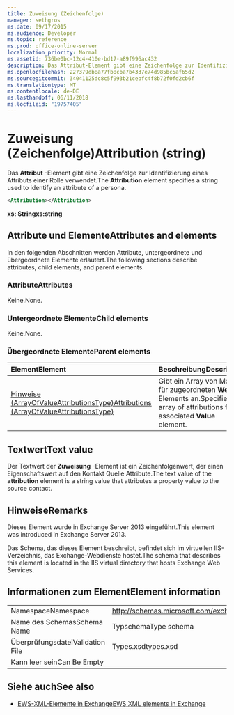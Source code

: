 ```yaml
---
title: Zuweisung (Zeichenfolge)
manager: sethgros
ms.date: 09/17/2015
ms.audience: Developer
ms.topic: reference
ms.prod: office-online-server
localization_priority: Normal
ms.assetid: 736be0bc-12c4-410e-bd17-a89f996ac432
description: Das Attribut-Element gibt eine Zeichenfolge zur Identifizierung eines Attributs einer Rolle verwendet.
ms.openlocfilehash: 227379db8a77fb8cba7b4337e74d985bc5af65d2
ms.sourcegitcommit: 34041125dc8c5f993b21cebfc4f8b72f0fd2cb6f
ms.translationtype: MT
ms.contentlocale: de-DE
ms.lasthandoff: 06/11/2018
ms.locfileid: "19757405"
---
```

# <a name="attribution-string"></a><span data-ttu-id="a69f8-103">Zuweisung (Zeichenfolge)</span><span class="sxs-lookup"><span data-stu-id="a69f8-103">Attribution (string)</span></span>

<span data-ttu-id="a69f8-104">Das **Attribut** -Element gibt eine Zeichenfolge zur Identifizierung eines Attributs einer Rolle verwendet.</span><span class="sxs-lookup"><span data-stu-id="a69f8-104">The **Attribution** element specifies a string used to identify an attribute of a persona.</span></span> 
  
```XML
<Attribution></Attribution>
```

 <span data-ttu-id="a69f8-105">**xs: String**</span><span class="sxs-lookup"><span data-stu-id="a69f8-105">**xs:string**</span></span>
## <a name="attributes-and-elements"></a><span data-ttu-id="a69f8-106">Attribute und Elemente</span><span class="sxs-lookup"><span data-stu-id="a69f8-106">Attributes and elements</span></span>

<span data-ttu-id="a69f8-107">In den folgenden Abschnitten werden Attribute, untergeordnete und übergeordnete Elemente erläutert.</span><span class="sxs-lookup"><span data-stu-id="a69f8-107">The following sections describe attributes, child elements, and parent elements.</span></span>
  
### <a name="attributes"></a><span data-ttu-id="a69f8-108">Attribute</span><span class="sxs-lookup"><span data-stu-id="a69f8-108">Attributes</span></span>

<span data-ttu-id="a69f8-109">Keine.</span><span class="sxs-lookup"><span data-stu-id="a69f8-109">None.</span></span>
  
### <a name="child-elements"></a><span data-ttu-id="a69f8-110">Untergeordnete Elemente</span><span class="sxs-lookup"><span data-stu-id="a69f8-110">Child elements</span></span>

<span data-ttu-id="a69f8-111">Keine.</span><span class="sxs-lookup"><span data-stu-id="a69f8-111">None.</span></span>
  
### <a name="parent-elements"></a><span data-ttu-id="a69f8-112">Übergeordnete Elemente</span><span class="sxs-lookup"><span data-stu-id="a69f8-112">Parent elements</span></span>

|<span data-ttu-id="a69f8-113">**Element**</span><span class="sxs-lookup"><span data-stu-id="a69f8-113">**Element**</span></span>|<span data-ttu-id="a69f8-114">**Beschreibung**</span><span class="sxs-lookup"><span data-stu-id="a69f8-114">**Description**</span></span>|
|:-----|:-----|
|[<span data-ttu-id="a69f8-115">Hinweise (ArrayOfValueAttributionsType)</span><span class="sxs-lookup"><span data-stu-id="a69f8-115">Attributions (ArrayOfValueAttributionsType)</span></span>](attributions-arrayofvalueattributionstype.md) <br/> |<span data-ttu-id="a69f8-116">Gibt ein Array von Marken für zugeordneten **Wert** Elements an.</span><span class="sxs-lookup"><span data-stu-id="a69f8-116">Specifies an array of attributions for its associated **Value** element.</span></span>  <br/> |
   
## <a name="text-value"></a><span data-ttu-id="a69f8-117">Textwert</span><span class="sxs-lookup"><span data-stu-id="a69f8-117">Text value</span></span>

<span data-ttu-id="a69f8-118">Der Textwert der **Zuweisung** -Element ist ein Zeichenfolgenwert, der einen Eigenschaftswert auf den Kontakt Quelle Attribute.</span><span class="sxs-lookup"><span data-stu-id="a69f8-118">The text value of the **attribution** element is a string value that attributes a property value to the source contact.</span></span> 
  
## <a name="remarks"></a><span data-ttu-id="a69f8-119">Hinweise</span><span class="sxs-lookup"><span data-stu-id="a69f8-119">Remarks</span></span>

<span data-ttu-id="a69f8-120">Dieses Element wurde in Exchange Server 2013 eingeführt.</span><span class="sxs-lookup"><span data-stu-id="a69f8-120">This element was introduced in Exchange Server 2013.</span></span>
  
<span data-ttu-id="a69f8-121">Das Schema, das dieses Element beschreibt, befindet sich im virtuellen IIS-Verzeichnis, das Exchange-Webdienste hostet.</span><span class="sxs-lookup"><span data-stu-id="a69f8-121">The schema that describes this element is located in the IIS virtual directory that hosts Exchange Web Services.</span></span>
  
## <a name="element-information"></a><span data-ttu-id="a69f8-122">Informationen zum Element</span><span class="sxs-lookup"><span data-stu-id="a69f8-122">Element information</span></span>

|||
|:-----|:-----|
|<span data-ttu-id="a69f8-123">Namespace</span><span class="sxs-lookup"><span data-stu-id="a69f8-123">Namespace</span></span>  <br/> |http://schemas.microsoft.com/exchange/services/2006/types  <br/> |
|<span data-ttu-id="a69f8-124">Name des Schemas</span><span class="sxs-lookup"><span data-stu-id="a69f8-124">Schema Name</span></span>  <br/> |<span data-ttu-id="a69f8-125">Typschema</span><span class="sxs-lookup"><span data-stu-id="a69f8-125">Type schema</span></span>  <br/> |
|<span data-ttu-id="a69f8-126">Überprüfungsdatei</span><span class="sxs-lookup"><span data-stu-id="a69f8-126">Validation File</span></span>  <br/> |<span data-ttu-id="a69f8-127">Types.xsd</span><span class="sxs-lookup"><span data-stu-id="a69f8-127">types.xsd</span></span>  <br/> |
|<span data-ttu-id="a69f8-128">Kann leer sein</span><span class="sxs-lookup"><span data-stu-id="a69f8-128">Can Be Empty</span></span>  <br/> ||
   
## <a name="see-also"></a><span data-ttu-id="a69f8-129">Siehe auch</span><span class="sxs-lookup"><span data-stu-id="a69f8-129">See also</span></span>

- [<span data-ttu-id="a69f8-130">EWS-XML-Elemente in Exchange</span><span class="sxs-lookup"><span data-stu-id="a69f8-130">EWS XML elements in Exchange</span></span>](ews-xml-elements-in-exchange.md)

